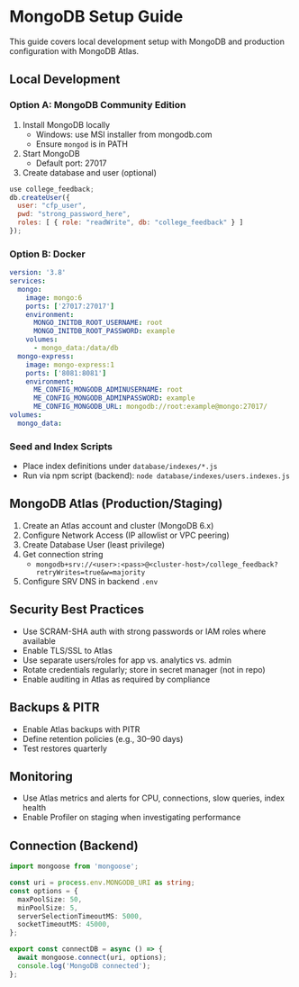 # MongoDB Setup Guide

This guide covers local development setup with MongoDB and production configuration with MongoDB Atlas.

## Local Development

### Option A: MongoDB Community Edition
1. Install MongoDB locally
   - Windows: use MSI installer from mongodb.com
   - Ensure `mongod` is in PATH
2. Start MongoDB
   - Default port: 27017
3. Create database and user (optional)
```js
use college_feedback;
db.createUser({
  user: "cfp_user",
  pwd: "strong_password_here",
  roles: [ { role: "readWrite", db: "college_feedback" } ]
});
```

### Option B: Docker
```yaml
version: '3.8'
services:
  mongo:
    image: mongo:6
    ports: ['27017:27017']
    environment:
      MONGO_INITDB_ROOT_USERNAME: root
      MONGO_INITDB_ROOT_PASSWORD: example
    volumes:
      - mongo_data:/data/db
  mongo-express:
    image: mongo-express:1
    ports: ['8081:8081']
    environment:
      ME_CONFIG_MONGODB_ADMINUSERNAME: root
      ME_CONFIG_MONGODB_ADMINPASSWORD: example
      ME_CONFIG_MONGODB_URL: mongodb://root:example@mongo:27017/
volumes:
  mongo_data:
```

### Seed and Index Scripts
- Place index definitions under `database/indexes/*.js`
- Run via npm script (backend): `node database/indexes/users.indexes.js`

## MongoDB Atlas (Production/Staging)
1. Create an Atlas account and cluster (MongoDB 6.x)
2. Configure Network Access (IP allowlist or VPC peering)
3. Create Database User (least privilege)
4. Get connection string
   - `mongodb+srv://<user>:<pass>@<cluster-host>/college_feedback?retryWrites=true&w=majority`
5. Configure SRV DNS in backend `.env`

## Security Best Practices
- Use SCRAM-SHA auth with strong passwords or IAM roles where available
- Enable TLS/SSL to Atlas
- Use separate users/roles for app vs. analytics vs. admin
- Rotate credentials regularly; store in secret manager (not in repo)
- Enable auditing in Atlas as required by compliance

## Backups & PITR
- Enable Atlas backups with PITR
- Define retention policies (e.g., 30–90 days)
- Test restores quarterly

## Monitoring
- Use Atlas metrics and alerts for CPU, connections, slow queries, index health
- Enable Profiler on staging when investigating performance

## Connection (Backend)
```ts
import mongoose from 'mongoose';

const uri = process.env.MONGODB_URI as string;
const options = {
  maxPoolSize: 50,
  minPoolSize: 5,
  serverSelectionTimeoutMS: 5000,
  socketTimeoutMS: 45000,
};

export const connectDB = async () => {
  await mongoose.connect(uri, options);
  console.log('MongoDB connected');
};
```
